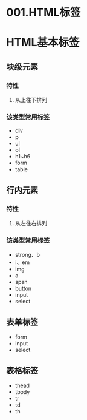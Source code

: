 # 001.HTML标签

# HTML基本标签

## 块级元素

### 特性

1. 从上往下排列

### 该类型常用标签

- div
- p
- ul
- ol
- h1~h6
- form
- table

## 行内元素

### 特性

1. 从左往右排列

### 该类型常用标签

- strong、b
- i、em
- img
- a
- span
- button
- input
- select

## 表单标签

- form
- input
- select

## 表格标签

- thead
- tbody
- tr
- td
- th